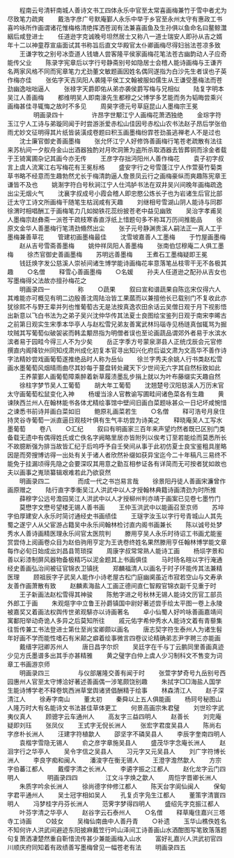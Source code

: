 <!-- { "loadSidebar": true } -->
　　程南云号清轩南城人善诗文书工四体永乐中官至太常喜画梅兼竹于雪中者尤为尽致笔力疏爽
　　戴浩字彦广号默庵鄞人永乐中举于乡官至永州太守有惠政工书喜吟咏所作画谓诸花惟梅格清绝挥洒苍润有法兼喜画鱼及生孙俱以鱼命名曰鳌鲸灊絪后咸登进士
　　任道逊字克诚晚号坦然居士又称八一道士瑞安人即孙从吉之婿年十二以神童荐宣庙面试其书称旨后直文华殿官太仆卿画梅尽得妇翁法苍凉多致
　　王谦字牧之别号冰壶道人钱塘人尝客隆平侯家画梅花笔法苍古幽韵动人子应奇能传父业
　　陈录字宪章后以字行号静斋别号如隐居士会稽人能诗画梅与王谦齐名两家风格不同而宪章笔力尤劲董文敏题画因姓名偶同遂指为白沙先生者误也子英作梅亦佳
　　张佑字天吉凤阳人袭隆平侯工文翰被服如儒生从王谦受墨梅法而苍劲幽逸咄咄逼人
　　张禄字天爵即佑从弟亦袭侯爵写梅与兄相似
　　陆复字明本吴江人善画梅
　　都维明吴人即南濠先生都穆之父博学多艺能而务为韬晦尝乘兴画梅甚佳寻辄悔之故时不多见
　　周昊字德元号草庭昆山人墨梅宗王冕
　　
　　明画录四十
　　
　　许昂字世颙江宁人画梅花萧洒独绝
　　金琮字符玉江宁人工诗与弟璇同闻于时尝游浙爱赤松山佳因号赤松山农书法赵子昂后学张伯雨尤妙文征明得其片纸皆装潢成卷题曰积玉画墨梅纷霏苍劲虽逃禅老人不是过也
　　沈士廉官御史善画墨梅
　　张允怀江宁人好修饰善画梅行笔苍老疏散有法往来苏杭间一夕舣舟金山出酒器独酌对月吹洞箫为盗所杀取酒器去皆葬铜而涂金者载于王锜寓圃杂记其画今亦无传
　　王彦字存拙沔阳州人善作梅花
　　袁子初字叔言上虞人流寓江右写梅花有王冕标格
　　盛安字行之号雪蓬江宁人作萱葵竹菊类草书略不经意而生趣勃然尤长于梅清韵逼人詹景凤云行之画梅豪纵而爽趣陈宪章王谦皆不及也
　　姚淛字符白号秋涧江宁人仕鸿胪书法在双井吴兴间晚年画梅疏逸出尘无烟火气
　　沈襄字叔成号小霞会稽人即忠愍公炼长子也为岩诸生后官比部迁太守工诗文所画梅干随笔生枯润咸有天趣
　　刘继相号雪湖山阴人能诗与同郡徐渭时相唱酬工于画梅笔力几如拗铁花蕊纷披苍老中益见幽致
　　吴治字孝甫吴人墨梅宗赵彝斋一派苍干疏枝寒香直浮纸上惜题句多不称耳万历间推能品
　　徐原文金华人善墨梅行笔清劲翛然出尘
　　张子元号静渊贵溪人嗣法正一真人工于墨梅兼善草花
　　管建初画墨梅最佳
　　沈雪坡嘉善人工墨梅
　　于竹屋画墨梅
　　赵从吉号雪斋善墨梅
　　姚仲祥凤阳人善墨梅
　　张南伯怤穆庵二人俱工墨梅
　　徐杰官御史善画墨梅
　　苏明远善墨梅
　　王煮石工墨梅疑即王冕
　　钱廷焕字发公慈溪人崇祯间诸生博学能诗画梅花率意落笔丛枝零干无不各极其趣
　　○名僧
　　释雪心善画墨梅
　　○名媛
　　孙夫人任道逊之配孙从吉女也写墨梅得父法故亦擅孙梅花之																		
　　明画录四一
　　
　　称
　　○蔬果
　　叙曰宣和谱蔬果自陈迄宋仅得六人其难能亦可概见有明二边殷善沈周陆治皆工果蓏而以兼擅他长已载别门不复收此亦犹徐熙不与野王辈并列也惟葡萄古无是法按真逸农田余话云吴僧日观于月下视影悟出新意以飞白书法为之弟子吴兴沈仲华传其法夏士良图绘宝鉴列日观于南宋李晞古之前第日观实生宋季本华亭人与赵松雪兄弟友善寓武林玛瑙寺见杨琏真伽辄骂为掘坟贼其写葡萄似破袈裟而韩孟颙昂指为明僧者误也至论画蔬品谓郊外者易于水滨水滨者易于园畦今得三人不为少矣
　　岳正字季方号蒙泉漷县人正统戊辰会元官修撰直内阁降钦州同知戍肃州成化初复本官寻出知兴化府后谥文肃为文高华不善作诗字法精妙尝戏画葡萄遂推绝品时人称为岳仙
　　徐兰字秀夫余姚人行书类赵松雪画水墨葡萄风烟晴雨曲尽其妙每于蔓盘转处藏天下少世间无六字其自然标致如此
　　王养蒙鄞人画葡萄障乘醉着新草履渍墨乱步捐上就以为叶布藤缀实天趣自然
　　徐柱字梦节吴人工葡萄
　　胡大年工葡萄
　　沈翘楚号汉阳慈溪人万历末官太守画葡萄松鼠变化入神
　　杨瑷当涂人官教谕写圃畦间诸色菜各有生趣
　　黄谏陕西兰州人在翰林能书各体尤精绘事馆中壁间旧画白菜题咏甚众一日圮坏咸惋惜之谏悉书前诗并画白菜如旧
　　鲍原礼画菜若生
　　○名僧
　　释可浩号月泉住持灵谷寺葡萄一派直逼日观枝叶俱有生气丰坊尝为诗美之
　　释晓庵吴人工写水墨葡萄
　　卷八
　　○汇纪
　　叙曰有明画家三百年来声望灼然者既已区别门类备载无遗中有偶得姓氏或亡佚名字阙略里居亦皆附列以俟考订至若能绘而莫悉所长不故臆断强为排当故皆汇纪于后呜呼予自壬癸间从事于此初仿夏士良宝鉴粗具崖略因是而旁搜博访得一出处有关于诸人者欣然补缀如获异宝迄今二十年稿凡三易终不能免于挂漏顷得先隐之会要深叹其用意之勤互相参证各有详简而无可按者犹如故也夫以画事之嵬琐纂辑艰难若此乃欲裒然																		
　　明画录四二
　　
　　而成一代之书岂易言哉
　　徐景阳丹徒人善画宋濂曾作画原赠之
　　陆行直字季衡吴江人洪武中以人才授翰林典籍诗画清劲为时所推
　　薛穆字公远号澹园吴江人洪武中以人才授柳州判亦靖于画案已见卷七墨竹门
　　莫懋字文懋号望楼无锡人善书画
　　王仲玉洪武中以能画召至京师
　　苏埣字伯厚建安人永乐时简讨通经史书画绩佳
　　王璲字汝玉以字行号青城山人其先蜀之遂宁人从父宦游占籍吴中永乐间翰林检讨直内阁书画兼长
　　陈以诚号处梦秀水人善诗画精医理永乐间官太医院判
　　滕用亨吴人永乐时待诏工书画尤能鉴赏尝侍上阅画卷众目为赵伯驹用亨定为王诜卷终姓名果然滕用亨任翰林博学能文章每作必旬日始成出刘昌县笥琐探
　　周康字叔常常熟人能诗工画
　　杨埙字景和善以彩漆制屏风器物备极精巧以泥金题其上书画俱佳
　　马时旸名暄以字行淹通经史善画弘治间被征官锦衣卫镇抚
　　郑麟福清人以画名于时子环能传其法兼精医理
　　顾祖辰字子武吴人能作小诗老屋古松门庭幽阒虽近市寂若空山与文寿承友善作画萧散有致
　　赵麟素海盐人工画正德间直仁智殿官锦衣副千见重于时
　　王子新画法赵松雪得其神骏
　　陈勉字进之号秋林无锡人能诗文历官工部员外郎工于画
　　朱观熰字中立鲁王孙爵镇国中尉好著述尝手绘太平图一卷上永陵被嘉奖又着画法权舆传世弟观騑亦以诗画著名
　　卓小仙蜀人好吟咏善画嘉靖间寓鄱阳举动奇诡人多异之后莫知所往
　　戚元佑字希仲秀水人能诗文着有青藜集往哲传兼工书法登进士第仕至尚宝卿颇以画名
　　唐志契字符生泰州人为诸生髫年好画不学而能性嗜石有米颠之癖着绘事微言四卷议论精确弟志尹字聘三亦能画
　　戴缙字冠卿苏州人
　　唐日昌字尔炽
　　吴廷字在千与丁云鹏同里善画真迹少见方氏墨谱多出其手亦甚精雅
　　黄之璧字白仲上虞人少习制科文不售变为词章工书画游京师																		
　　明画录四三
　　
　　与仪部屠隆交善有闻于时
　　张萱字梦奇号九岳别号西园惠州人官至太守博洽好著述善画偶一涉笔颇饶别趣
　　朱拭字□□海盐人国学生能诗博学老不释卷筑西洲草堂舆诸贤倡酬精于绘事
　　林森清江人
　　赵子深清江人
　　徐寿字南山
　　董太初
　　秦舜以上五人俱能画
　　杨珂号秘图山人隆万时大有名能诗文书法甚佳草体更工
　　何景高画宗朱君璧
　　刘世珍字武夷仪真人
　　顾骢字云车通州人
　　高友字三益四明人
　　赵善长
　　刘完庵疑即刘珏
　　张凤仪
　　王式字无倪长洲人
　　张宏字君度吴县人
　　陈尚右字彦朴长洲人
　　汪建字符植歙人
　　邵坚字不磷吴县人
　　李辰字奎南四明人
　　袁楷字雪隐无锡人
　　俞之彦字章施吴县人
　　盛茂华字念庵长洲人
　　赵洄字行之华亭人
　　吴令字信之吴县人
　　习元字又元吴县人
　　刘广字符博长洲人
　　李良字痴和闽人
　　潘浚字在衡无锡人
　　王澄字澹然歙人
　　方宗字伯蕃江都人
　　戴缨字清之长洲人
　　李遴字振之江都人
　　赵化龙字云门四明人
　　
　　明画录四四
　　
　　江文斗字焕之歙人
　　周恺字晋卿长洲人
　　朱质字吟余长洲人
　　徐尚德字仲修江都人
　　陈天台字阆仙闽人
　　保甸字君平通州人
　　吴士冠字相如吴人
　　孔复贞字凫生江都人
　　董策字清寰四明人
　　冯梦桂字丹芬长洲人
　　范霁字梦得四明人
　　盛绍先字克振江都人
　　叶芬字清之华亭人
　　赵谷字云石泰州人
　　○名僧
　　释草庵住嘉兴三塔寺工诗画
　　○妓女
　　吴梅仙南曲中人善丹青
　　○补遗
　　玉华山樵佚姓名不知何许人洪武间避迹东阳披麻戴笠行吟山泽间工诗善画山水酒酣图写笔致落落题句复萧洒凄楚然重自靳惜流传甚少兼能画梅入山水
　　富好礼嘉兴人洪武初官四川顺庆府同知着有政绩善写墨梅曾见一幅苍老有法
　　明画录四五
　　
